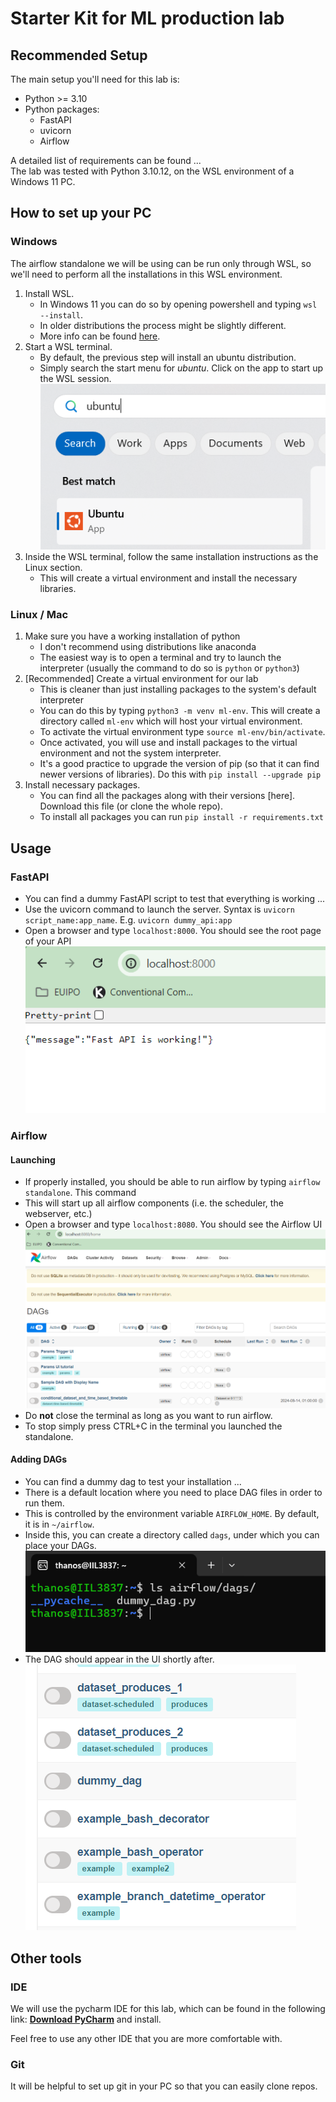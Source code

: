 # Starter Kit for ML production lab

## Recommended Setup

The main setup you'll need for this lab is:

- Python >= 3.10
- Python packages: 
  - FastAPI
  - uvicorn
  - Airflow

A detailed list of requirements can be found ...  
The lab was tested with Python 3.10.12, on the WSL environment of a Windows 11 PC.

## How to set up your PC

### Windows

The airflow standalone we will be using can be run only through WSL, so we'll need to perform all the installations in this WSL environment.

1. Install WSL.
   - In Windows 11 you can do so by opening powershell and typing `wsl --install`.
   - In older distributions the process might be slightly different.
   - More info can be found [here](https://learn.microsoft.com/en-us/windows/wsl/install).
2. Start a WSL terminal.  
   - By default, the previous step will install an ubuntu distribution.
   - Simply search the start menu for *ubuntu*. Click on the app to start up the WSL session.
![ubuntu-search.png](https://github.com/codehub-learn/development-environment-setup/blob/main/images/ml-production-lab/ml-production-lab/ubuntu-search.png?raw=true)
3. Inside the WSL terminal, follow the same installation instructions as the Linux section.
   - This will create a virtual environment and install the necessary libraries.

### Linux / Mac

1. Make sure you have a working installation of python
   - I don't recommend using distributions like anaconda
   - The easiest way is to open a terminal and try to launch the interpreter (usually the command to do so is `python` or `python3`)
2. [Recommended] Create a virtual environment for our lab
   - This is cleaner than just installing packages to the system's default interpreter
   - You can do this by typing `python3 -m venv ml-env`. This will create a directory called `ml-env` which will host your virtual environment.
   - To activate the virtual environment type `source ml-env/bin/activate`.
   - Once activated, you will use and install packages to the virtual environment and not the system interpreter.
   - It's a good practice to upgrade the version of pip (so that it can find newer versions of libraries). Do this with `pip install --upgrade pip`
3. Install necessary packages.
   - You can find all the packages along with their versions [here]. Download this file (or clone the whole repo).
   - To install all packages you can run `pip install -r requirements.txt`

## Usage

### FastAPI

- You can find a dummy FastAPI script to test that everything is working ...
- Use the uvicorn command to launch the server. Syntax is `uvicorn script_name:app_name`. E.g. `uvicorn dummy_api:app`
- Open a browser and type `localhost:8000`. You should see the root page of your API
![fastapi.png](https://github.com/codehub-learn/development-environment-setup/blob/main/images/ml-production-lab/ml-production-lab/fastapi.png?raw=true)

### Airflow

#### Launching

- If properly installed, you should be able to run airflow by typing `airflow standalone`. This command
- This will start up all airflow components (i.e. the scheduler, the webserver, etc.)
- Open a browser and type `localhost:8080`. You should see the Airflow UI
![airflow-ui.png](https://github.com/codehub-learn/development-environment-setup/blob/main/images/ml-production-lab/ml-production-lab/airflow-ui.png?raw=true)
- Do **not** close the terminal as long as you want to run airflow.
- To stop simply press CTRL+C in the terminal you launched the standalone.

#### Adding DAGs

- You can find a dummy dag to test your installation ...
- There is a default location where you need to place DAG files in order to run them.
- This is controlled by the environment variable `AIRFLOW_HOME`. By default, it is in `~/airflow`.
- Inside this, you can create a directory called `dags`, under which you can place your DAGs.  
![dummy-dag-1.png](https://github.com/codehub-learn/development-environment-setup/blob/main/images/ml-production-lab/ml-production-lab/dummy-dag-1.png?raw=true)
- The DAG should appear in the UI shortly after.  
![dummy-dag-2.png](https://github.com/codehub-learn/development-environment-setup/blob/main/images/ml-production-lab/ml-production-lab/dummy-dag-2.png?raw=true)

## Other tools

### IDE

We will use the pycharm IDE for this lab, which can be found in the following link: **[Download PyCharm](https://www.jetbrains.com/pycharm/)** and install.

Feel free to use any other IDE that you are more comfortable with.

### Git

It will be helpful to set up git in your PC so that you can easily clone repos.

